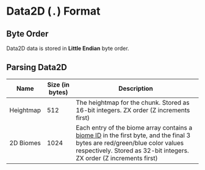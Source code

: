 # Data2D (`.`) Format

## Byte Order

Data2D data is stored in **Little Endian** byte order.

## Parsing Data2D

| Name | Size (in bytes) | Description |
|------|-----------------|-------------|
| Heightmap | 512 | The heightmap for the chunk. Stored as 16-bit integers. ZX order (Z increments first) |
| 2D Biomes | 1024 | Each entry of the biome array contains a [biome ID](https://minecraft.wiki/w/Biome#Biome_IDs) in the first byte, and the final 3 bytes are red/green/blue color values respectively. Stored as 32-bit integers. ZX order (Z increments first) |
